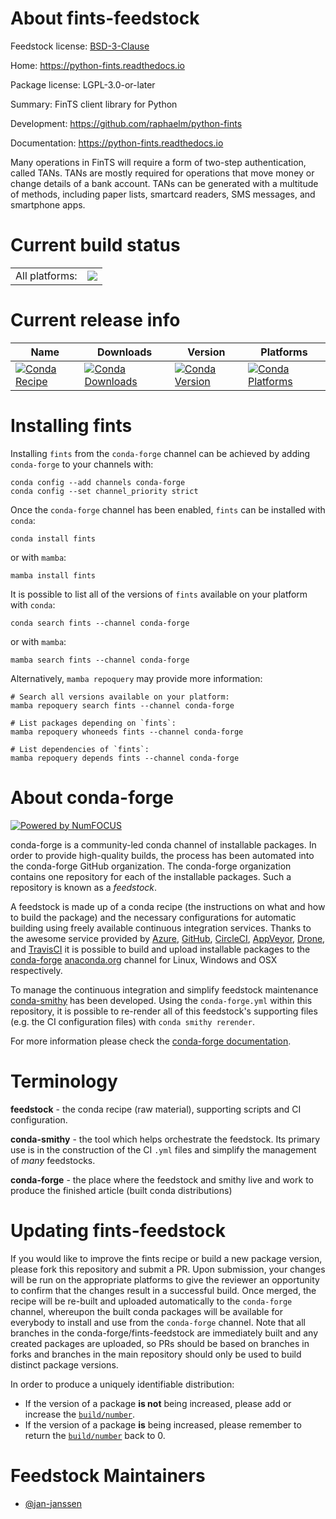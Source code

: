 About fints-feedstock
=====================

Feedstock license: [BSD-3-Clause](https://github.com/conda-forge/fints-feedstock/blob/main/LICENSE.txt)

Home: https://python-fints.readthedocs.io

Package license: LGPL-3.0-or-later

Summary: FinTS client library for Python

Development: https://github.com/raphaelm/python-fints

Documentation: https://python-fints.readthedocs.io

Many operations in FinTS will require a form of two-step
authentication, called TANs. TANs are mostly required for operations
that move money or change details of a bank account. TANs can be
generated with a multitude of methods, including paper lists,
smartcard readers, SMS messages, and smartphone apps.


Current build status
====================


<table><tr><td>All platforms:</td>
    <td>
      <a href="https://dev.azure.com/conda-forge/feedstock-builds/_build/latest?definitionId=14018&branchName=main">
        <img src="https://dev.azure.com/conda-forge/feedstock-builds/_apis/build/status/fints-feedstock?branchName=main">
      </a>
    </td>
  </tr>
</table>

Current release info
====================

| Name | Downloads | Version | Platforms |
| --- | --- | --- | --- |
| [![Conda Recipe](https://img.shields.io/badge/recipe-fints-green.svg)](https://anaconda.org/conda-forge/fints) | [![Conda Downloads](https://img.shields.io/conda/dn/conda-forge/fints.svg)](https://anaconda.org/conda-forge/fints) | [![Conda Version](https://img.shields.io/conda/vn/conda-forge/fints.svg)](https://anaconda.org/conda-forge/fints) | [![Conda Platforms](https://img.shields.io/conda/pn/conda-forge/fints.svg)](https://anaconda.org/conda-forge/fints) |

Installing fints
================

Installing `fints` from the `conda-forge` channel can be achieved by adding `conda-forge` to your channels with:

```
conda config --add channels conda-forge
conda config --set channel_priority strict
```

Once the `conda-forge` channel has been enabled, `fints` can be installed with `conda`:

```
conda install fints
```

or with `mamba`:

```
mamba install fints
```

It is possible to list all of the versions of `fints` available on your platform with `conda`:

```
conda search fints --channel conda-forge
```

or with `mamba`:

```
mamba search fints --channel conda-forge
```

Alternatively, `mamba repoquery` may provide more information:

```
# Search all versions available on your platform:
mamba repoquery search fints --channel conda-forge

# List packages depending on `fints`:
mamba repoquery whoneeds fints --channel conda-forge

# List dependencies of `fints`:
mamba repoquery depends fints --channel conda-forge
```


About conda-forge
=================

[![Powered by
NumFOCUS](https://img.shields.io/badge/powered%20by-NumFOCUS-orange.svg?style=flat&colorA=E1523D&colorB=007D8A)](https://numfocus.org)

conda-forge is a community-led conda channel of installable packages.
In order to provide high-quality builds, the process has been automated into the
conda-forge GitHub organization. The conda-forge organization contains one repository
for each of the installable packages. Such a repository is known as a *feedstock*.

A feedstock is made up of a conda recipe (the instructions on what and how to build
the package) and the necessary configurations for automatic building using freely
available continuous integration services. Thanks to the awesome service provided by
[Azure](https://azure.microsoft.com/en-us/services/devops/), [GitHub](https://github.com/),
[CircleCI](https://circleci.com/), [AppVeyor](https://www.appveyor.com/),
[Drone](https://cloud.drone.io/welcome), and [TravisCI](https://travis-ci.com/)
it is possible to build and upload installable packages to the
[conda-forge](https://anaconda.org/conda-forge) [anaconda.org](https://anaconda.org/)
channel for Linux, Windows and OSX respectively.

To manage the continuous integration and simplify feedstock maintenance
[conda-smithy](https://github.com/conda-forge/conda-smithy) has been developed.
Using the ``conda-forge.yml`` within this repository, it is possible to re-render all of
this feedstock's supporting files (e.g. the CI configuration files) with ``conda smithy rerender``.

For more information please check the [conda-forge documentation](https://conda-forge.org/docs/).

Terminology
===========

**feedstock** - the conda recipe (raw material), supporting scripts and CI configuration.

**conda-smithy** - the tool which helps orchestrate the feedstock.
                   Its primary use is in the construction of the CI ``.yml`` files
                   and simplify the management of *many* feedstocks.

**conda-forge** - the place where the feedstock and smithy live and work to
                  produce the finished article (built conda distributions)


Updating fints-feedstock
========================

If you would like to improve the fints recipe or build a new
package version, please fork this repository and submit a PR. Upon submission,
your changes will be run on the appropriate platforms to give the reviewer an
opportunity to confirm that the changes result in a successful build. Once
merged, the recipe will be re-built and uploaded automatically to the
`conda-forge` channel, whereupon the built conda packages will be available for
everybody to install and use from the `conda-forge` channel.
Note that all branches in the conda-forge/fints-feedstock are
immediately built and any created packages are uploaded, so PRs should be based
on branches in forks and branches in the main repository should only be used to
build distinct package versions.

In order to produce a uniquely identifiable distribution:
 * If the version of a package **is not** being increased, please add or increase
   the [``build/number``](https://docs.conda.io/projects/conda-build/en/latest/resources/define-metadata.html#build-number-and-string).
 * If the version of a package **is** being increased, please remember to return
   the [``build/number``](https://docs.conda.io/projects/conda-build/en/latest/resources/define-metadata.html#build-number-and-string)
   back to 0.

Feedstock Maintainers
=====================

* [@jan-janssen](https://github.com/jan-janssen/)

